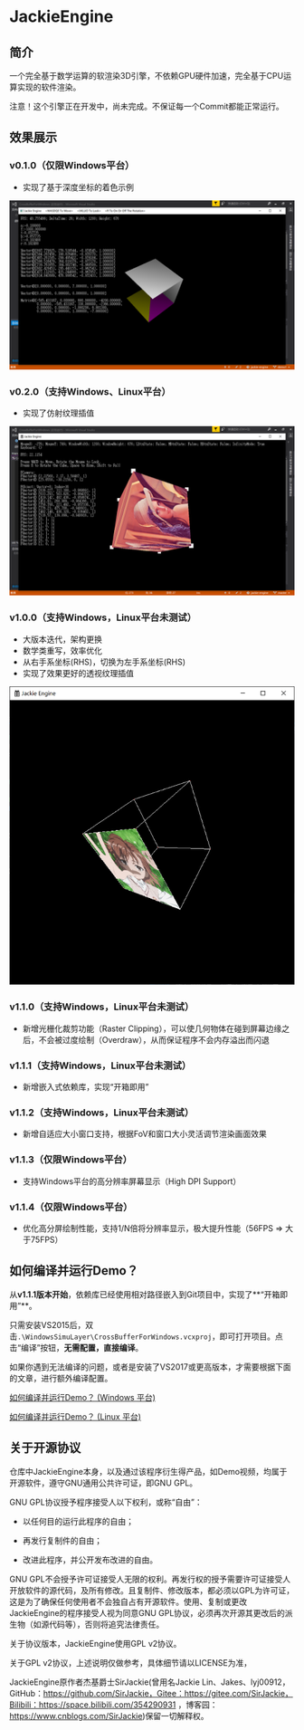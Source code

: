 # JackieEngine

## 简介

一个完全基于数学运算的软渲染3D引擎，不依赖GPU硬件加速，完全基于CPU运算实现的软件渲染。

注意！这个引擎正在开发中，尚未完成。不保证每一个Commit都能正常运行。

## 效果展示

### v0.1.0（仅限Windows平台）

- 实现了基于深度坐标的着色示例


![Demo1](README.assets/Demo1.png)

### v0.2.0（支持Windows、Linux平台）

- 实现了仿射纹理插值


![Demo2](README.assets/Demo2.png)

### v1.0.0（支持Windows，Linux平台未测试）

- 大版本迭代，架构更换
- 数学类重写，效率优化
- 从右手系坐标(RHS)，切换为左手系坐标(RHS)
- 实现了效果更好的透视纹理插值

![Demo3](README.assets/Demo3.png)

### v1.1.0（支持Windows，Linux平台未测试）

- 新增光栅化裁剪功能（Raster Clipping），可以使几何物体在碰到屏幕边缘之后，不会被过度绘制（Overdraw），从而保证程序不会内存溢出而闪退

### v1.1.1（支持Windows，Linux平台未测试）

- 新增嵌入式依赖库，实现“开箱即用”

### v1.1.2（支持Windows，Linux平台未测试）

- 新增自适应大小窗口支持，根据FoV和窗口大小灵活调节渲染画面效果

### v1.1.3（仅限Windows平台）

- 支持Windows平台的高分辨率屏幕显示（High DPI Support）

### v1.1.4（仅限Windows平台）

- 优化高分屏绘制性能，支持1/N倍将分辨率显示，极大提升性能（56FPS => 大于75FPS）

## 如何编译并运行Demo？

从**v1.1.1版本开始**，依赖库已经使用相对路径嵌入到Git项目中，实现了**“开箱即用”**。

只需安装VS2015后，双击`.\WindowsSimuLayer\CrossBufferForWindows.vcxproj`，即可打开项目。点击“编译”按钮，**无需配置，直接编译**。

如果你遇到无法编译的问题，或者是安装了VS2017或更高版本，才需要根据下面的文章，进行额外编译配置。

[如何编译并运行Demo？ (Windows 平台)](README.assets/WindowsConfigurationDocument/ConfigurationDocument.md)

[如何编译并运行Demo？ (Linux 平台)](README.assets/LinuxConfigurationDocument/ConfigurationDocument.md)

## 关于开源协议

仓库中JackieEngine本身，以及通过该程序衍生得产品，如Demo视频，均属于开源软件，遵守GNU通用公共许可证，即GNU GPL。

GNU GPL协议授予程序接受人以下权利，或称“自由”：

- 以任何目的运行此程序的自由；

- 再发行复制件的自由；

- 改进此程序，并公开发布改进的自由。

GNU GPL不会授予许可证接受人无限的权利。再发行权的授予需要许可证接受人开放软件的源代码，及所有修改。且复制件、修改版本，都必须以GPL为许可证，这是为了确保任何使用者不会独自占有开源软件。使用、复制或更改JackieEngine的程序接受人视为同意GNU GPL协议，必须再次开源其更改后的派生物（如源代码等），否则将追究法律责任。

关于协议版本，JackieEngine使用GPL v2协议。

关于GPL v2协议，上述说明仅做参考，具体细节请以LICENSE为准，

JackieEngine原作者杰基爵士SirJackie(曾用名Jackie Lin、Jakes、lyj00912，GitHub：https://github.com/SirJackie，Gitee：https://gitee.com/SirJackie，Bilibili：https://space.bilibili.com/354290931 ，博客园：https://www.cnblogs.com/SirJackie)保留一切解释权。